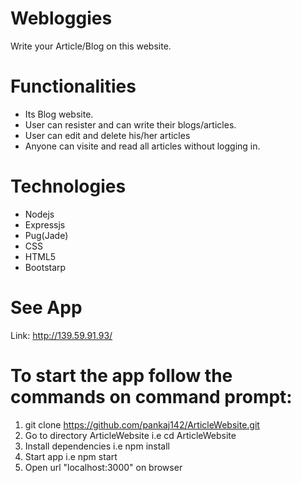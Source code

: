 # Webloggies 
Write your Article/Blog on this website.

# Functionalities

* Its Blog website.
* User can resister and can write their blogs/articles.
* User can edit and delete his/her articles
* Anyone can visite and read all articles without logging in.

# Technologies
* Nodejs
* Expressjs
* Pug(Jade) 
* CSS
* HTML5
* Bootstarp

# See App

Link: http://139.59.91.93/

# To start the app follow the commands on command prompt:

1) git clone https://github.com/pankaj142/ArticleWebsite.git
2) Go to directory ArticleWebsite i.e cd ArticleWebsite
3) Install dependencies i.e npm install
4) Start app i.e npm start
5) Open url "localhost:3000" on browser 
